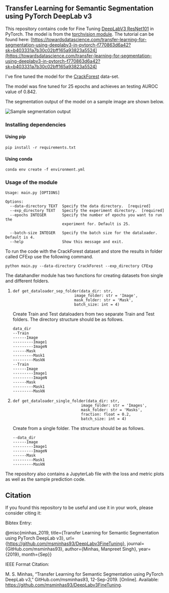 ## Transfer Learning for Semantic Segmentation using PyTorch DeepLab v3

This repository contains code for Fine Tuning [DeepLabV3 ResNet101](https://arxiv.org/abs/1706.05587) in PyTorch. The model is from the [torchvision module](https://pytorch.org/docs/stable/torchvision/models.html#semantic-segmentation). The tutorial can be found here: [https://towardsdatascience.com/transfer-learning-for-segmentation-using-deeplabv3-in-pytorch-f770863d6a42?sk=b403331a7b30c02bff165a93823a5524](https://towardsdatascience.com/transfer-learning-for-segmentation-using-deeplabv3-in-pytorch-f770863d6a42?sk=b403331a7b30c02bff165a93823a5524)

I've fine tuned the model for the [CrackForest](https://github.com/cuilimeng/CrackForest-dataset) data-set. 

The model was fine tuned for 25 epochs and achieves an testing AUROC value of 0.842.

The segmentation output of the model on a sample image are shown below.

![Sample segmentation output](./CFExp/SegmentationOutput.png)

### Installing dependencies

#### Using pip

```
pip install -r requirements.txt
```

#### Using conda
```
conda env create -f environment.yml
```

### Usage of the module

```
Usage: main.py [OPTIONS]

Options:
  --data-directory TEXT  Specify the data directory.  [required]
  --exp_directory TEXT   Specify the experiment directory.  [required]
  --epochs INTEGER       Specify the number of epochs you want to run the
                         experiment for. Default is 25.

  --batch-size INTEGER   Specify the batch size for the dataloader. Default is 4.
  --help                 Show this message and exit.
```

To run the code with the CrackForest dataset and store the results in folder called CFExp use the following command.

```
python main.py --data-directory CrackForest --exp_directory CFExp
```

The datahandler module has two functions for creating datasets fron single and different folders.

1. ```
   def get_dataloader_sep_folder(data_dir: str,
                              image_folder: str = 'Image',
                              mask_folder: str = 'Mask',
                              batch_size: int = 4)
    ```
    Create Train and Test dataloaders from two separate Train and Test folders. The directory structure should be as follows.
    ```
    data_dir
    --Train
    ------Image
    ---------Image1
    ---------ImageN
    ------Mask
    ---------Mask1
    ---------MaskN
    --Train
    ------Image
    ---------Image1
    ---------ImageN
    ------Mask
    ---------Mask1
    ---------MaskN
    ```

2. ```
   def get_dataloader_single_folder(data_dir: str,
                                 image_folder: str = 'Images',
                                 mask_folder: str = 'Masks',
                                 fraction: float = 0.2,
                                 batch_size: int = 4)
   ```

    Create from a single folder. The structure should be as follows.
    ```
    --data_dir
    ------Image
    ---------Image1
    ---------ImageN
    ------Mask
    ---------Mask1
    ---------MaskN
    ```

The repository also contains a JupyterLab file with the loss and metric plots as well as the sample prediction code.

## Citation

If you found this repository to be useful and use it in your work, please consider citing it:

Bibtex Entry:

@misc{minhas_2019, title={Transfer Learning for Semantic Segmentation using PyTorch DeepLab v3}, url={https://github.com/msminhas93/DeepLabv3FineTuning}, journal={GitHub.com/msminhas93}, author={Minhas, Manpreet Singh}, year={2019}, month={Sep}}

IEEE Format Citation:

M. S. Minhas, “Transfer Learning for Semantic Segmentation using PyTorch DeepLab v3,” GitHub.com/msminhas93, 12-Sep-2019. [Online]. Available: https://github.com/msminhas93/DeepLabv3FineTuning.

